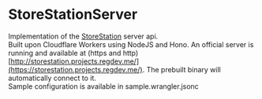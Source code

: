 # StoreStationServer
Implementation of the [StoreStation](https://github.com/StoreStation/StoreStation) server api. <br>
Built upon Cloudflare Workers using NodeJS and Hono. An official server is running and available at (https and http) [http://storestation.projects.regdev.me/](https://storestation.projects.regdev.me/). The prebuilt binary will automatically connect to it. <br>
Sample configuration is available in sample.wrangler.jsonc